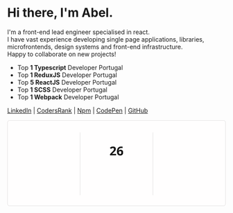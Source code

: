 # Hi there, I'm Abel.

I'm a front-end lead engineer specialised in react.<br />
I have vast experience developing single page applications, libraries,<br />
microfrontends, design systems and front-end infrastructure.<br />
Happy to collaborate on new projects!

  
- Top **1 Typescript** Developer Portugal<br/>
- Top **1 ReduxJS** Developer Portugal<br/>
- Top **5 ReactJS** Developer Portugal<br/>
- Top **1 SCSS** Developer Portugal<br/>
- Top **1 Webpack** Developer Portugal<br />

[LinkedIn](https://www.linkedin.com/in/abelflopes) | [CodersRank](https://profile.codersrank.io/user/abelflopes/) | [Npm](https://www.npmjs.com/~abelflopes) | [CodePen](https://codepen.io/abelflopes) | [GitHub](https://github.com/abelflopes) 

![Github Stats](./stats.svg)

</div>
